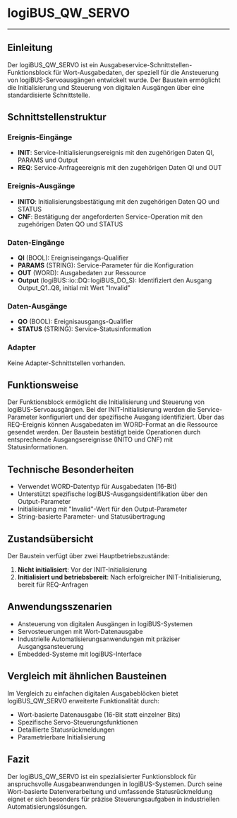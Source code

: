 # logiBUS_QW_SERVO

* * * * * * * * * *

## Einleitung
Der logiBUS_QW_SERVO ist ein Ausgabeservice-Schnittstellen-Funktionsblock für Wort-Ausgabedaten, der speziell für die Ansteuerung von logiBUS-Servoausgängen entwickelt wurde. Der Baustein ermöglicht die Initialisierung und Steuerung von digitalen Ausgängen über eine standardisierte Schnittstelle.

## Schnittstellenstruktur

### **Ereignis-Eingänge**
- **INIT**: Service-Initialisierungsereignis mit den zugehörigen Daten QI, PARAMS und Output
- **REQ**: Service-Anfrageereignis mit den zugehörigen Daten QI und OUT

### **Ereignis-Ausgänge**
- **INITO**: Initialisierungsbestätigung mit den zugehörigen Daten QO und STATUS
- **CNF**: Bestätigung der angeforderten Service-Operation mit den zugehörigen Daten QO und STATUS

### **Daten-Eingänge**
- **QI** (BOOL): Ereigniseingangs-Qualifier
- **PARAMS** (STRING): Service-Parameter für die Konfiguration
- **OUT** (WORD): Ausgabedaten zur Ressource
- **Output** (logiBUS::io::DQ::logiBUS_DO_S): Identifiziert den Ausgang Output_Q1..Q8, initial mit Wert "Invalid"

### **Daten-Ausgänge**
- **QO** (BOOL): Ereignisausgangs-Qualifier
- **STATUS** (STRING): Service-Statusinformation

### **Adapter**
Keine Adapter-Schnittstellen vorhanden.

## Funktionsweise
Der Funktionsblock ermöglicht die Initialisierung und Steuerung von logiBUS-Servoausgängen. Bei der INIT-Initialisierung werden die Service-Parameter konfiguriert und der spezifische Ausgang identifiziert. Über das REQ-Ereignis können Ausgabedaten im WORD-Format an die Ressource gesendet werden. Der Baustein bestätigt beide Operationen durch entsprechende Ausgangsereignisse (INITO und CNF) mit Statusinformationen.

## Technische Besonderheiten
- Verwendet WORD-Datentyp für Ausgabedaten (16-Bit)
- Unterstützt spezifische logiBUS-Ausgangsidentifikation über den Output-Parameter
- Initialisierung mit "Invalid"-Wert für den Output-Parameter
- String-basierte Parameter- und Statusübertragung

## Zustandsübersicht
Der Baustein verfügt über zwei Hauptbetriebszustände:
1. **Nicht initialisiert**: Vor der INIT-Initialisierung
2. **Initialisiert und betriebsbereit**: Nach erfolgreicher INIT-Initialisierung, bereit für REQ-Anfragen

## Anwendungsszenarien
- Ansteuerung von digitalen Ausgängen in logiBUS-Systemen
- Servosteuerungen mit Wort-Datenausgabe
- Industrielle Automatisierungsanwendungen mit präziser Ausgangsansteuerung
- Embedded-Systeme mit logiBUS-Interface

## Vergleich mit ähnlichen Bausteinen
Im Vergleich zu einfachen digitalen Ausgabeblöcken bietet logiBUS_QW_SERVO erweiterte Funktionalität durch:
- Wort-basierte Datenausgabe (16-Bit statt einzelner Bits)
- Spezifische Servo-Steuerungsfunktionen
- Detaillierte Statusrückmeldungen
- Parametrierbare Initialisierung

## Fazit
Der logiBUS_QW_SERVO ist ein spezialisierter Funktionsblock für anspruchsvolle Ausgabeanwendungen in logiBUS-Systemen. Durch seine Wort-basierte Datenverarbeitung und umfassende Statusrückmeldung eignet er sich besonders für präzise Steuerungsaufgaben in industriellen Automatisierungslösungen.